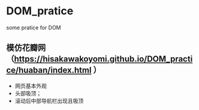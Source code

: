 # DOM_pratice
some pratice for DOM


 模仿花瓣网  
（https://hisakawakoyomi.github.io/DOM_practice/huaban/index.html ）
 -----------------

* 网页基本外观
* 头部吸顶；
* 滚动后中部导航栏出现且吸顶


